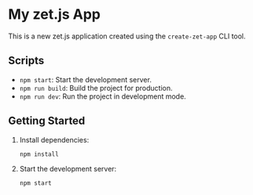 # My zet.js App

This is a new zet.js application created using the `create-zet-app` CLI tool.

## Scripts

- `npm start`: Start the development server.
- `npm run build`: Build the project for production.
- `npm run dev`: Run the project in development mode.

## Getting Started

1. Install dependencies:
    ```sh
    npm install
    ```

2. Start the development server:
    ```sh
    npm start
    ```
